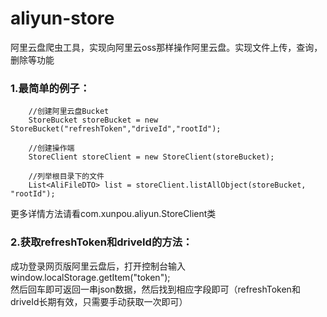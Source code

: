 # aliyun-store
阿里云盘爬虫工具，实现向阿里云oss那样操作阿里云盘。实现文件上传，查询，删除等功能

### 1.最简单的例子：

        //创建阿里云盘Bucket
        StoreBucket storeBucket = new StoreBucket("refreshToken","driveId","rootId");

        //创建操作端
        StoreClient storeClient = new StoreClient(storeBucket);

        //列举根目录下的文件
        List<AliFileDTO> list = storeClient.listAllObject(storeBucket, "rootId");

更多详情方法请看com.xunpou.aliyun.StoreClient类

### 2.获取refreshToken和driveId的方法：
成功登录网页版阿里云盘后，打开控制台输入
window.localStorage.getItem("token"); <br>
然后回车即可返回一串json数据，然后找到相应字段即可（refreshToken和driveId长期有效，只需要手动获取一次即可）